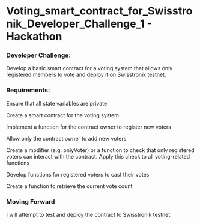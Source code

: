 # Voting_smart_contract_for_Swisstronik_Developer_Challenge_1 - Hackathon

### Developer Challenge:

Develop a basic smart contract for a voting system that allows only registered members to vote and deploy it on Swisstronik testnet.

### Requirements:
Ensure that all state variables are private 

Create a smart contract for the voting system 

Implement a function for the contract owner to register new voters

Allow only the contract owner to add new voters

Create a modifier (e.g. onlyVoter) or a function to check that only registered voters can interact with the contract. Apply this check to all voting-related functions

Develop functions for registered voters to cast their votes

Create a function to retrieve the current vote count

### Moving Forward
I will attempt to test and deploy the contract to Swisstronik testnet.
